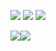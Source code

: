 ![](https://img.shields.io/badge/age-v21-146EA3.svg)
![](https://img.shields.io/badge/卒業単位-passing-4AC41B.svg)
![](https://img.shields.io/badge/卒論-failing-B93538.svg)


![](https://github-readme-stats.vercel.app/api?username=gojiteji&theme=vue)![](https://github-profile-summary-cards.vercel.app/api/cards/profile-details?username=gojiteji&theme=vue)
